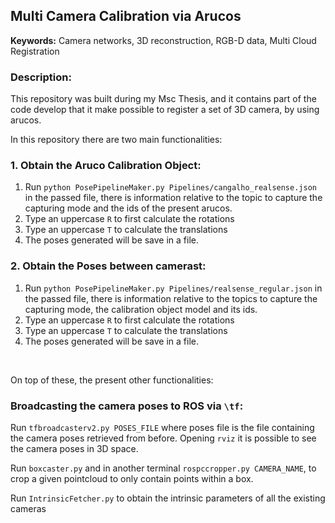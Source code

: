 ## Multi Camera Calibration via Arucos

**Keywords:** Camera networks, 3D reconstruction, RGB-D data, Multi Cloud Registration

### Description:
This repository was built during my Msc Thesis, and it contains part of the code develop that it make possible to register a set of 3D camera, by using arucos.

In this repository there are two main functionalities:

### 1. Obtain the Aruco Calibration Object:
 1. Run `python PosePipelineMaker.py Pipelines/cangalho_realsense.json` in the passed file, there is information relative to the topic to capture the capturing mode and the ids of the present arucos.
 2. Type an uppercase `R` to first calculate the rotations
 3. Type an uppercase `T` to calculate the translations
 4. The poses generated will be save in a file.
 
 ### 2. Obtain the Poses between camerast:
 1. Run `python PosePipelineMaker.py Pipelines/realsense_regular.json` in the passed file, there is information relative to the topics to capture the capturing mode, the calibration object model and its ids.
 2. Type an uppercase `R` to first calculate the rotations
 3. Type an uppercase `T` to calculate the translations
 4. The poses generated will be save in a file.

<br>

On top of these, the present other functionalities:

 ### Broadcasting the camera poses to ROS via `\tf`:
 Run `tfbroadcasterv2.py POSES_FILE` where poses file is the file containing the camera poses retrieved from before. Opening `rviz` it is possible to see the camera poses in 3D space.

Run `boxcaster.py` and in another terminal `rospccropper.py CAMERA_NAME`, to crop a given pointcloud to only contain points within a box.

Run `IntrinsicFetcher.py` to obtain the intrinsic parameters of all the existing cameras
